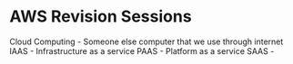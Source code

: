 # AWS Revision Sessions

Cloud Computing - Someone else computer that we use through internet
IAAS - Infrastructure as a service
PAAS - Platform as a service
SAAS - 